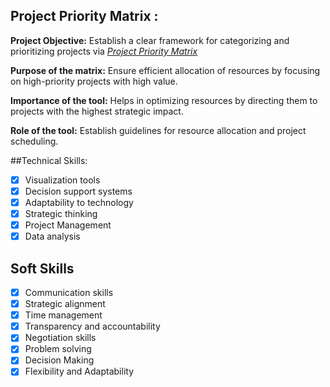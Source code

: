 ## Project Priority Matrix :

**Project Objective:**
Establish a clear framework for categorizing and prioritizing projects via _[Project Priority Matrix](https://github.com/rasidatyekeen/Project_Priority_Matrix/blob/main/Project_Priority%20Matrix.pdf)_

**Purpose of the matrix:**
Ensure efficient allocation of resources by focusing on high-priority projects with high value.

**Importance of the tool:**
Helps in optimizing resources by directing them to projects with the highest strategic impact.

**Role of the tool:**
Establish guidelines for resource allocation and project scheduling.

##Technical Skills:
- [x] Visualization tools
- [x] Decision support systems
- [x] Adaptability to technology
- [x] Strategic thinking
- [x] Project Management
- [x] Data analysis

## Soft Skills
- [x] Communication skills
- [x] Strategic alignment
- [x] Time management
- [x] Transparency and accountability
- [x] Negotiation skills
- [x] Problem solving
- [x] Decision Making
- [x] Flexibility and Adaptability
